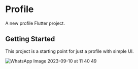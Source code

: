 # Profile

A new profile Flutter project.

## Getting Started

This project is a starting point for just a profile with simple UI.



![WhatsApp Image 2023-09-10 at 11 40 49](https://github.com/mirfa695/profile/assets/84218249/eb691855-1eb4-44b0-aeb8-a75d09e942ba)
